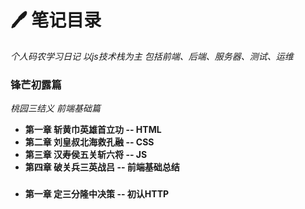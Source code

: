 # 🖊 笔记目录

*个人码农学习日记 以js技术栈为主 包括前端、后端、服务器、测试、运维*

### 锋芒初露篇
  *桃园三结义 前端基础篇*

  - **第一章 斩黄巾英雄首立功 -- HTML**
  - **第二章 刘皇叔北海救孔融  -- CSS**
  - **第三章 汉寿侯五关斩六将 -- JS**
  - **第四章 破关兵三英战吕 -- 前端基础总结**

### 
  - **第一章 定三分隆中决策 -- 初认HTTP**